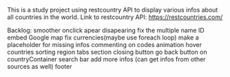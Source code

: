 This is a study project using restcountry API to display various infos about all countries in the world.
Link to restcountry API: https://restcountries.com/

Backlog:
smoother onclick apear disapearing
fix the multiple name ID
embed Google map
fix currencies(maybe use foreach loop)
make a placeholder for missing infos
commenting on codes
animation
hover
countries sorting
region tabs
section closing button
go back button on countryContainer
search bar
add more infos (can get infos from other sources as well)
footer
